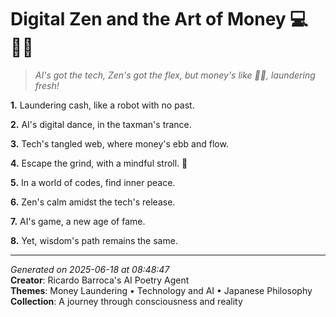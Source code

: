 # Digital Zen and the Art of Money 💻🧘‍♀️

> *AI's got the tech, Zen's got the flex, but money's like 🤑🤖️, laundering fresh!*

**1.** Laundering cash, like a robot with no past.


**2.** AI's digital dance, in the taxman's trance.


**3.** Tech's tangled web, where money's ebb and flow.


**4.** Escape the grind, with a mindful stroll. 🍵


**5.** In a world of codes, find inner peace.


**6.** Zen's calm amidst the tech's release.


**7.** AI's game, a new age of fame.


**8.** Yet, wisdom's path remains the same.



---

*Generated on 2025-06-18 at 08:48:47*  
**Creator**: Ricardo Barroca's AI Poetry Agent  
**Themes**: Money Laundering • Technology and AI • Japanese Philosophy  
**Collection**: A journey through consciousness and reality